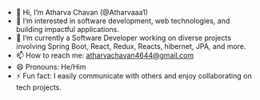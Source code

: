 - 👋 Hi, I’m Atharva Chavan (@Atharvaaa1)
- 👀 I’m interested in software development, web technologies, and building impactful applications.
- 🌱 I’m currently a Software Developer working on diverse projects involving Spring Boot, React, Redux, Reacts, hibernet, JPA, and more.
- 📫 How to reach me: atharvachavan4644@gmail.com
- 😄 Pronouns: He/Him
- ⚡ Fun fact: I easily communicate with others and enjoy collaborating on tech projects.

<!---
Atharvaaa1/Atharvaaa1 is a ✨ special ✨ repository because its `README.md` (this file) appears on your GitHub profile.
You can click the Preview link to take a look at your changes.
--->
